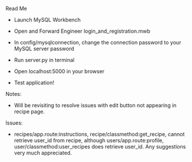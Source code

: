 Read Me


- Launch MySQL Workbench

- Open and Forward Engineer login_and_registration.mwb

- In config/mysqlconnection, change the connection password to your MySQL server password

- Run server.py in terminal

- Open localhost:5000 in your browser

- Test application!


Notes:
 - Will be revisiting to resolve issues with edit button not appearing in recipe page.

Issues:
 - recipes/app.route:instructions, recipe/classmethod:get_recipe, cannot retrieve user_id from recipe, although users/app.route:profile, user/classmethod:user_recipes does retrieve user_id. Any suggestions very much appreciated.